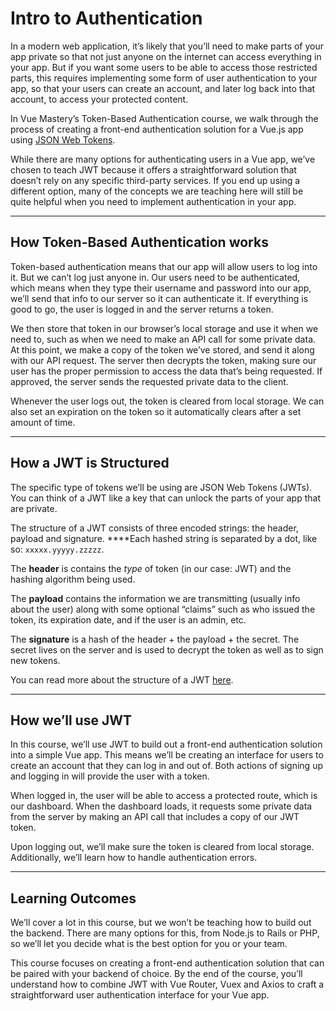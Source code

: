 # Intro to Authentication

In a modern web application, it’s likely that you’ll need to make parts of your app private so that not just anyone on the internet can access everything in your app. But if you want some users to be able to access those restricted parts, this requires implementing some form of user authentication to your app, so that your users can create an account, and later log back into that account, to access your protected content.

In Vue Mastery’s Token-Based Authentication course, we walk through the process of creating a front-end authentication solution for a Vue.js app using [JSON Web Tokens](https://jwt.io/).

While there are many options for authenticating users in a Vue app, we’ve chosen to teach JWT because it offers a straightforward solution that doesn’t rely on any specific third-party services. If you end up using a different option, many of the concepts we are teaching here will still be quite helpful when you need to implement authentication in your app.

---

## How Token-Based Authentication works

Token-based authentication means that our app will allow users to log into it. But we can’t log just anyone in. Our users need to be authenticated, which means when they type their username and password into our app, we’ll send that info to our server so it can authenticate it. If everything is good to go, the user is logged in and the server returns a token.

We then store that token in our browser’s local storage and use it when we need to, such as when we need to make an API call for some private data. At this point, we make a copy of the token we’ve stored, and send it along with our API request. The server then decrypts the token, making sure our user has the proper permission to access the data that’s being requested. If approved, the server sends the requested private data to the client.

Whenever the user logs out, the token is cleared from local storage. We can also set an expiration on the token so it automatically clears after a set amount of time.

---

## How a JWT is Structured

The specific type of tokens we’ll be using are JSON Web Tokens (JWTs). You can think of a JWT like a key that can unlock the parts of your app that are private.

The structure of a JWT consists of three encoded strings: the header, payload and signature. \*\*\*\*Each hashed string is separated by a dot, like so: `xxxxx.yyyyy.zzzzz`.

The **header** is contains the _type_ of token (in our case: JWT) and the hashing algorithm being used.

The **payload** contains the information we are transmitting (usually info about the user) along with some optional “claims” such as who issued the token, its expiration date, and if the user is an admin, etc.

The **signature** is a hash of the header + the payload + the secret. The secret lives on the server and is used to decrypt the token as well as to sign new tokens.

You can read more about the structure of a JWT [here](https://jwt.io/introduction/).

---

## How we’ll use JWT

In this course, we’ll use JWT to build out a front-end authentication solution into a simple Vue app. This means we’ll be creating an interface for users to create an account that they can log in and out of. Both actions of signing up and logging in will provide the user with a token.

When logged in, the user will be able to access a protected route, which is our dashboard. When the dashboard loads, it requests some private data from the server by making an API call that includes a copy of our JWT token.

Upon logging out, we’ll make sure the token is cleared from local storage. Additionally, we’ll learn how to handle authentication errors.

---

## Learning Outcomes

We’ll cover a lot in this course, but we won’t be teaching how to build out the backend. There are many options for this, from Node.js to Rails or PHP, so we’ll let you decide what is the best option for you or your team.

This course focuses on creating a front-end authentication solution that can be paired with your backend of choice. By the end of the course, you’ll understand how to combine JWT with Vue Router, Vuex and Axios to craft a straightforward user authentication interface for your Vue app.